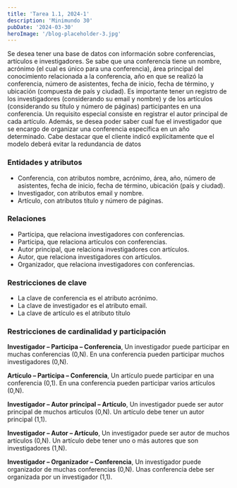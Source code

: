 ```yaml
---
title: 'Tarea 1.1, 2024-1'
description: 'Minimundo 30'
pubDate: '2024-03-30'
heroImage: '/blog-placeholder-3.jpg'
---
```


Se desea tener una base de datos con información sobre conferencias, artículos e
investigadores. Se sabe que una conferencia tiene un nombre, acrónimo (el cual es
único para una conferencia), área principal del conocimiento relacionada a la
conferencia, año en que se realizó la conferencia, número de asistentes, fecha de
inicio, fecha de término, y ubicación (compuesta de país y ciudad). Es importante
tener un registro de los investigadores (considerando su email y nombre) y de los
artículos (considerando su título y número de páginas) participantes en una
conferencia. Un requisito especial consiste en registrar el autor principal de cada
artículo. Además, se desea poder saber cual fue el investigador que se encargo de
organizar una conferencia específica en un año determinado. Cabe destacar que el
cliente indicó explícitamente que el modelo deberá evitar la redundancia de datos

### Entidades y atributos
- Conferencia, con atributos nombre, acrónimo, área, año, número de asistentes,
fecha de inicio, fecha de término, ubicación (país y ciudad).
- Investigador, con atributos email y nombre.
- Artículo, con atributos título y número de páginas.
### Relaciones
- Participa, que relaciona investigadores con conferencias.
- Participa, que relaciona artículos con conferencias.
- Autor principal, que relaciona investigadores con artículos.
- Autor, que relaciona investigadores con artículos.
- Organizador, que relaciona investigadores con conferencias.
### Restricciones de clave
- La clave de conferencia es el atributo acrónimo.
- La clave de investigador es el atributo email.
- La clave de artículo es el atributo título
### Restricciones de cardinalidad y participación
**Investigador – Participa – Conferencia**,
Un investigador puede participar en muchas conferencias (0,N).
En una conferencia pueden participar muchos investigadores (0,N).

**Artículo – Participa – Conferencia**,
Un artículo puede participar en una conferencia (0,1).
En una conferencia pueden participar varios artículos (0,N).

**Investigador – Autor principal – Artículo**,
Un investigador puede ser autor principal de muchos artículos (0,N).
Un artículo debe tener un autor principal (1,1).

**Investigador – Autor – Artículo**,
Un investigador puede ser autor de muchos artículos (0,N).
Un artículo debe tener uno o más autores que son investigadores (1,N).

**Investigador – Organizador – Conferencia**,
Un investigador puede organizador de muchas conferencias (0,N).
Unas conferencia debe ser organizada por un investigador (1,1).